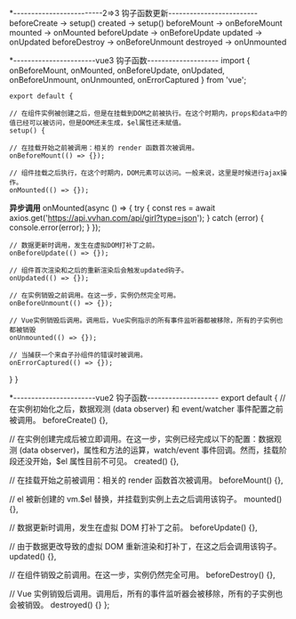 \*-------------------------2=>3 钩子函数更新-------------------------
beforeCreate -> setup()
created -> setup()
beforeMount -> onBeforeMount
mounted -> onMounted
beforeUpdate -> onBeforeUpdate
updated -> onUpdated
beforeDestroy -> onBeforeUnmount
destroyed -> onUnmounted

\*-----------------------vue3 钩子函数--------------------
import { onBeforeMount, onMounted, onBeforeUpdate, onUpdated, onBeforeUnmount, onUnmounted, onErrorCaptured } from 'vue';

    export default {

    // 在组件实例被创建之后，但是在挂载到DOM之前被执行。在这个时期内，props和data中的值已经可以被访问，但是DOM还未生成，$el属性还未赋值。
    setup() {

    // 在挂载开始之前被调用：相关的 render 函数首次被调用。
    onBeforeMount(() => {});

    // 组件挂载之后执行，在这个时期内，DOM元素可以访问。一般来说，这里是时候进行ajax操作。
    onMounted(() => {});

**异步调用**
onMounted(async () => {
try {
const res = await axios.get('https://api.vvhan.com/api/girl?type=json');
} catch (error) {
console.error(error);
}
});

    // 数据更新时调用，发生在虚拟DOM打补丁之前。
    onBeforeUpdate(() => {});

    // 组件首次渲染和之后的重新渲染后会触发updated钩子。
    onUpdated(() => {});

    // 在实例销毁之前调用。在这一步，实例仍然完全可用。
    onBeforeUnmount(() => {});

    // Vue实例销毁后调用。调用后，Vue实例指示的所有事件监听器都被移除，所有的子实例也都被销毁
    onUnmounted(() => {});

    // 当捕获一个来自子孙组件的错误时被调用。
    onErrorCaptured(() => {});

}
}

\*-----------------------vue2 钩子函数--------------------
export default {
// 在实例初始化之后，数据观测 (data observer) 和 event/watcher 事件配置之前被调用。
beforeCreate() {},

// 在实例创建完成后被立即调用。在这一步，实例已经完成以下的配置：数据观测 (data observer)，属性和方法的运算，watch/event 事件回调。然而，挂载阶段还没开始，$el 属性目前不可见。
created() {},

// 在挂载开始之前被调用：相关的 render 函数首次被调用。
beforeMount() {},

// el 被新创建的 vm.$el 替换，并挂载到实例上去之后调用该钩子。
mounted() {},

// 数据更新时调用，发生在虚拟 DOM 打补丁之前。
beforeUpdate() {},

// 由于数据更改导致的虚拟 DOM 重新渲染和打补丁，在这之后会调用该钩子。
updated() {},

// 在组件销毁之前调用。在这一步，实例仍然完全可用。
beforeDestroy() {},

// Vue 实例销毁后调用。调用后，所有的事件监听器会被移除，所有的子实例也会被销毁。
destroyed() {}
};
